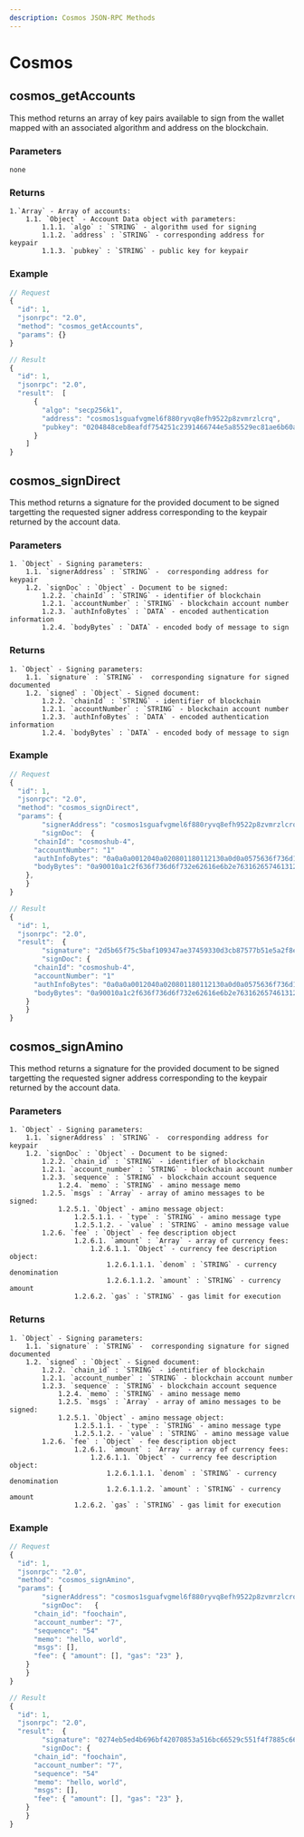 ```yaml
---
description: Cosmos JSON-RPC Methods
---
```


# Cosmos

## cosmos_getAccounts

This method returns an array of key pairs available to sign from the wallet mapped with an associated algorithm and address on the blockchain.

### Parameters

    none

### Returns

    1.`Array` - Array of accounts:
    	1.1. `Object` - Account Data object with parameters:
    		1.1.1. `algo` : `STRING` - algorithm used for signing
    		1.1.2. `address` : `STRING` - corresponding address for keypair
    		1.1.3. `pubkey` : `STRING` - public key for keypair

### Example

```javascript
// Request
{
  "id": 1,
  "jsonrpc": "2.0",
  "method": "cosmos_getAccounts",
  "params": {}
}

// Result
{
  "id": 1,
  "jsonrpc": "2.0",
  "result":  [
      {
        "algo": "secp256k1",
        "address": "cosmos1sguafvgmel6f880ryvq8efh9522p8zvmrzlcrq",
        "pubkey": "0204848ceb8eafdf754251c2391466744e5a85529ec81ae6b60a187a90a9406396"
      }
    ]
}
```

## cosmos_signDirect

This method returns a signature for the provided document to be signed targetting the requested signer address corresponding to the keypair returned by the account data.

### Parameters

    1. `Object` - Signing parameters:
    	1.1. `signerAddress` : `STRING` -  corresponding address for keypair
    	1.2. `signDoc` : `Object` - Document to be signed:
    		1.2.2. `chainId` : `STRING` - identifier of blockchain
    		1.2.1. `accountNumber` : `STRING` - blockchain account number
    		1.2.3. `authInfoBytes` : `DATA` - encoded authentication information
    		1.2.4. `bodyBytes` : `DATA` - encoded body of message to sign

### Returns

    1. `Object` - Signing parameters:
    	1.1. `signature` : `STRING` -  corresponding signature for signed documented
    	1.2. `signed` : `Object` - Signed document:
    		1.2.2. `chainId` : `STRING` - identifier of blockchain
    		1.2.1. `accountNumber` : `STRING` - blockchain account number
    		1.2.3. `authInfoBytes` : `DATA` - encoded authentication information
    		1.2.4. `bodyBytes` : `DATA` - encoded body of message to sign

### Example

```javascript
// Request
{
  "id": 1,
  "jsonrpc": "2.0",
  "method": "cosmos_signDirect",
  "params": {
		"signerAddress": "cosmos1sguafvgmel6f880ryvq8efh9522p8zvmrzlcrq",
		"signDoc":  {
      "chainId": "cosmoshub-4",
      "accountNumber": "1"
      "authInfoBytes": "0a0a0a0012040a020801180112130a0d0a0575636f736d12043230303010c09a0c",
      "bodyBytes": "0a90010a1c2f636f736d6f732e62616e6b2e763162657461312e4d736753656e6412700a2d636f736d6f7331706b707472653766646b6c366766727a6c65736a6a766878686c63337234676d6d6b38727336122d636f736d6f7331717970717870713971637273737a673270767871367273307a716733797963356c7a763778751a100a0575636f736d120731323334353637",
    },
	}
}

// Result
{
  "id": 1,
  "jsonrpc": "2.0",
  "result":  {
		"signature": "2d5b65f75c5baf109347ae37459330d3cb87577b51e5a2f8ea232256700575656869024dffe8e96ece863f238e060656ea75a576207f5b11a630ca041e80ae75",
		"signDoc": {
      "chainId": "cosmoshub-4",
      "accountNumber": "1"
      "authInfoBytes": "0a0a0a0012040a020801180112130a0d0a0575636f736d12043230303010c09a0c",
      "bodyBytes": "0a90010a1c2f636f736d6f732e62616e6b2e763162657461312e4d736753656e6412700a2d636f736d6f7331706b707472653766646b6c366766727a6c65736a6a766878686c63337234676d6d6b38727336122d636f736d6f7331717970717870713971637273737a673270767871367273307a716733797963356c7a763778751a100a0575636f736d120731323334353637",
    }
	}
}
```

## cosmos_signAmino

This method returns a signature for the provided document to be signed targetting the requested signer address corresponding to the keypair returned by the account data.

### Parameters

    1. `Object` - Signing parameters:
    	1.1. `signerAddress` : `STRING` -  corresponding address for keypair
    	1.2. `signDoc` : `Object` - Document to be signed:
    		1.2.2. `chain_id` : `STRING` - identifier of blockchain
    		1.2.1. `account_number` : `STRING` - blockchain account number
    		1.2.3. `sequence` : `STRING` - blockchain account sequence
				1.2.4. `memo` : `STRING` - amino message memo
    		1.2.5. `msgs` : `Array` - array of amino messages to be signed:
    			1.2.5.1. `Object` - amino message object:
    				1.2.5.1.1. - `type` : `STRING` - amino message type
    				1.2.5.1.2. - `value` : `STRING` - amino message value
    		1.2.6. `fee` : `Object` - fee description object
    				1.2.6.1. `amount` : `Array` - array of currency fees:
    					1.2.6.1.1. `Object` - currency fee description object:
    						1.2.6.1.1.1. `denom` : `STRING` - currency denomination
    						1.2.6.1.1.2. `amount` : `STRING` - currency amount
    				1.2.6.2. `gas` : `STRING` - gas limit for execution

### Returns

    1. `Object` - Signing parameters:
    	1.1. `signature` : `STRING` -  corresponding signature for signed documented
    	1.2. `signed` : `Object` - Signed document:
    		1.2.2. `chain_id` : `STRING` - identifier of blockchain
    		1.2.1. `account_number` : `STRING` - blockchain account number
    		1.2.3. `sequence` : `STRING` - blockchain account sequence
				1.2.4. `memo` : `STRING` - amino message memo
				1.2.5. `msgs` : `Array` - array of amino messages to be signed:
    			1.2.5.1. `Object` - amino message object:
    				1.2.5.1.1. - `type` : `STRING` - amino message type
    				1.2.5.1.2. - `value` : `STRING` - amino message value
    		1.2.6. `fee` : `Object` - fee description object
    				1.2.6.1. `amount` : `Array` - array of currency fees:
    					1.2.6.1.1. `Object` - currency fee description object:
    						1.2.6.1.1.1. `denom` : `STRING` - currency denomination
    						1.2.6.1.1.2. `amount` : `STRING` - currency amount
    				1.2.6.2. `gas` : `STRING` - gas limit for execution

### Example

```javascript
// Request
{
  "id": 1,
  "jsonrpc": "2.0",
  "method": "cosmos_signAmino",
  "params": {
		"signerAddress": "cosmos1sguafvgmel6f880ryvq8efh9522p8zvmrzlcrq",
		"signDoc":   {
      "chain_id": "foochain",
      "account_number": "7",
      "sequence": "54"
      "memo": "hello, world",
      "msgs": [],
      "fee": { "amount": [], "gas": "23" },
    }
	}
}

// Result
{
  "id": 1,
  "jsonrpc": "2.0",
  "result":  {
		"signature": "0274eb5ed4b696bf42070853a516bc66529c551f4f7885c6693a6fa1dc89534e50bd12958c89107ce665e4985d91fc4263e6baae1c0239855c6ca413265330e3",
		"signDoc": {
      "chain_id": "foochain",
      "account_number": "7",
      "sequence": "54"
      "memo": "hello, world",
      "msgs": [],
      "fee": { "amount": [], "gas": "23" },
    }
	}
}
```
